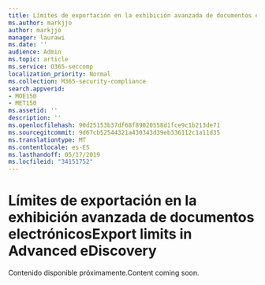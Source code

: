 ```yaml
---
title: Límites de exportación en la exhibición avanzada de documentos electrónicos
ms.author: markjjo
author: markjjo
manager: laurawi
ms.date: ''
audience: Admin
ms.topic: article
ms.service: O365-seccomp
localization_priority: Normal
ms.collection: M365-security-compliance
search.appverid:
- MOE150
- MET150
ms.assetid: ''
description: ''
ms.openlocfilehash: 90d25153b37df68f89020558d1fce9c1b213de71
ms.sourcegitcommit: 9d67cb52544321a430343d39eb336112c1a11d35
ms.translationtype: MT
ms.contentlocale: es-ES
ms.lasthandoff: 05/17/2019
ms.locfileid: "34151752"
---
```

# <a name="export-limits-in-advanced-ediscovery"></a><span data-ttu-id="c1a2c-102">Límites de exportación en la exhibición avanzada de documentos electrónicos</span><span class="sxs-lookup"><span data-stu-id="c1a2c-102">Export limits in Advanced eDiscovery</span></span>

<span data-ttu-id="c1a2c-103">Contenido disponible próximamente.</span><span class="sxs-lookup"><span data-stu-id="c1a2c-103">Content coming soon.</span></span>